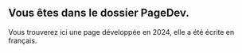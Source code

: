 <h2>Vous êtes dans le dossier PageDev.</h2>
<p>Vous trouverez ici une page développée en 2024, elle a été écrite en français.</p>
